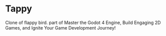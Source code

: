# Tappy
 Clone of flappy bird. part of Master the Godot 4 Engine, Build Engaging 2D Games, and Ignite Your Game Development Journey!
